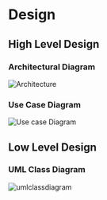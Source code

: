 # Design

## High Level Design 

### Architectural Diagram
![Architecture](https://user-images.githubusercontent.com/89777871/132326125-89f28dea-3521-4809-a8d3-ed55fb84759b.png)

### Use Case Diagram
![Use case Diagram](https://user-images.githubusercontent.com/89777871/132326431-29072729-805e-44cc-93ad-278bd3438ab7.png)

## Low Level Design 

### UML Class Diagram
![umlclassdiagram](https://user-images.githubusercontent.com/89777871/132326595-2925ec1a-d7ed-4573-9591-6d2301c6484b.png)










